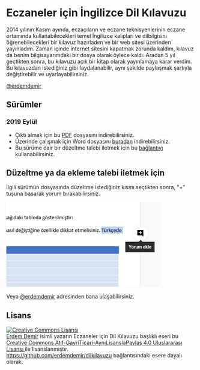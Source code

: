 # Eczaneler için İngilizce Dil Kılavuzu

2014 yılının Kasım ayında, eczacıların ve eczane teknisyenlerinin eczane ortamında kullanabilecekleri temel İngilizce kalıpları ve dilbilgisini öğrenebilecekleri bir kılavuz hazırladım ve bir web sitesi üzerinden yayınladım. Zaman içinde internet sitesini kapatmak zorunda kaldım, kılavuz da benim bilgisayarımdaki bir dosya olarak öylece kaldı. Aradan 5 yıl geçtikten sonra, bu kılavuzu açık bir kitap olarak yayınlamaya karar verdim. Bu kılavuzdan istediğiniz gibi faydalanabilir, aynı şekilde paylaşmak şartıyla değiştirebilir ve uyarlayabilirsiniz.

[@erdemdemir](https://twitter.com/erdemdemir)

## Sürümler

### 2019 Eylül

* Çıktı almak için bu [PDF](en/ingilizce_kılavuz_2019-09.pdf) dosyasını indirebilirsiniz.
* Üzerinde çalışmak için Word dosyasını [buradan](en/ingilizce_kılavuz_2019-09.docx) indirebilirsiniz.
* Bu sürüme dair bir düzeltme talebi iletmek için bu [bağlantıyı](https://docs.google.com/document/d/1AGh0qXN5PB8sTEBtN7TqzUTzHo71ss_Rou1xij8kF1w/edit?usp=sharing) kullanabilirsiniz.

## Düzeltme ya da ekleme talebi iletmek için

İlgili sürümün dosyasında düzeltme istediğiniz kısmı seçtikten sonra, "+" tuşuna basarak yorum bırakabilirsiniz.

![](media/yorum_ekle.png)

Veya [@erdemdemir](https://twitter.com/erdemdemir) adresinden bana ulaşabilirsiniz.

## Lisans

<a rel="license" href="http://creativecommons.org/licenses/by-nc-sa/4.0/"><img alt="Creative Commons Lisansı" style="border-width:0" src="https://i.creativecommons.org/l/by-nc-sa/4.0/88x31.png" /></a><br /><a xmlns:cc="http://creativecommons.org/ns#" href="https://github.com/erdemdemir/dilkilavuzu" property="cc:attributionName" rel="cc:attributionURL">Erdem Demir</a> isimli yazarın <span xmlns:dct="http://purl.org/dc/terms/" property="dct:title">Eczaneler için Dil Kılavuzu</span> başlıklı eseri bu <a rel="license" href="http://creativecommons.org/licenses/by-nc-sa/4.0/"> Creative Commons Atıf-GayriTicari-AynıLisanslaPaylaş 4.0 Uluslararası Lisansı </a> ile lisanslanmıştır.<br /><a xmlns:dct="http://purl.org/dc/terms/" href="https://github.com/erdemdemir/dilkilavuzu" rel="dct:source">https://github.com/erdemdemir/dilkilavuzu</a> bağlantısındaki esere dayalı olarak.